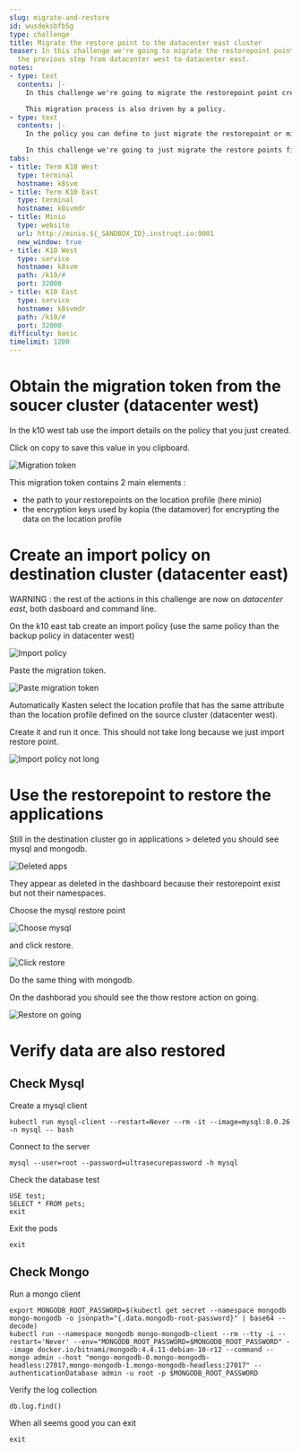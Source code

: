 ```yaml
---
slug: migrate-and-restore
id: wusdeksbfb5g
type: challenge
title: Migrate the restore point to the datacenter east cluster
teaser: In this challenge we're going to migrate the restorepoint point created by
  the previous step from datacenter west to datacenter east.
notes:
- type: text
  contents: |-
    In this challenge we're going to migrate the restorepoint point created by the previous step from datacenter west to datacenter east.

    This migration process is also driven by a policy.
- type: text
  contents: |-
    In the policy you can define to just migrate the restorepoint or migrate the restorepoint plus trigger the restoration of the application.

    In this challenge we're going to just migrate the restore points first then restoration will be handled in a second step.
tabs:
- title: Term K10 West
  type: terminal
  hostname: k8svm
- title: Term K10 East
  type: terminal
  hostname: k8svmdr
- title: Minio
  type: website
  url: http://minio.${_SANDBOX_ID}.instruqt.io:9001
  new_window: true
- title: K10 West
  type: service
  hostname: k8svm
  path: /k10/#
  port: 32000
- title: K10 East
  type: service
  hostname: k8svmdr
  path: /k10/#
  port: 32000
difficulty: basic
timelimit: 1200
---
```


# Obtain the migration token from the soucer cluster (datacenter west)

In the k10 west tab use the import details on the policy that you just created.

Click on copy to save this value in you clipboard.

![Migration token](../assets/migration-token.png)

This migration token contains 2 main elements :
- the path to your restorepoints on the location profile (here minio)
- the encryption keys used by kopia (the datamover) for encrypting the data on the location profile

# Create an import policy on destination cluster (datacenter east)

WARNING : the rest of the actions in this challenge are now on *datacenter east*, both dasboard and command line.

On the k10 east tab create an import policy (use the same policy than the backup policy in datacenter west)

![Import policy](../assets/import-app-with-backup-true.png)

Paste the migration token.

![Paste migration token](../assets/paste-migration-token.png)

Automatically Kasten select the location profile that has the same attribute than the location profile defined on the source cluster (datacenter west).

Create it and run it once. This should not take long because we just import restore point.

![Import policy not long](../assets/import-policy-not-long.png)

# Use the restorepoint to restore the applications

Still in the destination cluster go in applications > deleted you should see mysql and mongodb.

![Deleted apps](../assets/deleted-app.png)

They appear as deleted in the dashboard because their restorepoint exist but not their namespaces.

Choose the mysql restore point

![Choose mysql](../assets/choose-mysql.png)

and click restore.

![Click restore](../assets/click-restore.png)

Do the same thing with mongodb.

On the dashborad you should see the thow restore action on going.

![Restore on going](../assets/restore-on-going.png)

# Verify data are also restored

## Check Mysql
Create a mysql client
```
kubectl run mysql-client --restart=Never --rm -it --image=mysql:8.0.26 -n mysql -- bash
```
Connect to the server
```
mysql --user=root --password=ultrasecurepassword -h mysql
```
Check the database test
```
USE test;
SELECT * FROM pets;
exit
```

Exit the pods
```
exit
```

## Check Mongo
Run a mongo client
```console
export MONGODB_ROOT_PASSWORD=$(kubectl get secret --namespace mongodb mongo-mongodb -o jsonpath="{.data.mongodb-root-password}" | base64 --decode)
kubectl run --namespace mongodb mongo-mongodb-client --rm --tty -i --restart='Never' --env="MONGODB_ROOT_PASSWORD=$MONGODB_ROOT_PASSWORD" --image docker.io/bitnami/mongodb:4.4.11-debian-10-r12 --command -- mongo admin --host "mongo-mongodb-0.mongo-mongodb-headless:27017,mongo-mongodb-1.mongo-mongodb-headless:27017" --authenticationDatabase admin -u root -p $MONGODB_ROOT_PASSWORD
```

Verify the log collection
```
db.log.find()
```

When all seems good you can exit
```
exit
```